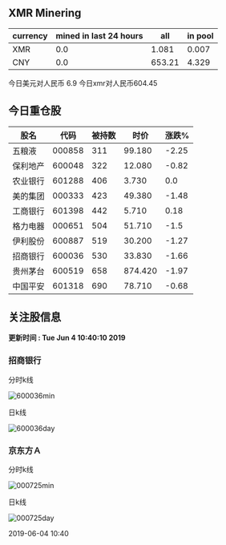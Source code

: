 ## XMR Minering

|currency|mined in last 24 hours|all|in pool|
|---|---|---|---|
|XMR|0.0|1.081|0.007|
|CNY|0.0|653.21|4.329|

今日美元对人民币 6.9	今日xmr对人民币604.45


## 今日重仓股 

|股名|代码|被持数|时价|涨跌%|
|---|---|---|---|---|
|五粮液|000858|311|99.180|-2.25|
|保利地产|600048|322|12.080|-0.82|
|农业银行|601288|406|3.730|0.0|
|美的集团|000333|423|49.380|-1.48|
|工商银行|601398|442|5.710|0.18|
|格力电器|000651|504|51.710|-1.5|
|伊利股份|600887|519|30.200|-1.27|
|招商银行|600036|530|33.830|-1.66|
|贵州茅台|600519|658|874.420|-1.97|
|中国平安|601318|690|78.710|-0.68|

## 关注股信息
**更新时间 : Tue Jun  4 10:40:10 2019**
### 招商银行 
分时k线

![600036min](http://image.sinajs.cn/newchart/min/n/sh600036.gif)

日k线

![600036day](http://image.sinajs.cn/newchart/daily/n/sh600036.gif)

### 京东方Ａ 
分时k线

![000725min](http://image.sinajs.cn/newchart/min/n/sz000725.gif)

日k线

![000725day](http://image.sinajs.cn/newchart/daily/n/sz000725.gif)

2019-06-04 10:40